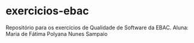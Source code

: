 # exercicios-ebac
Repositório para os exercícios de Qualidade de Software da EBAC. 
Aluna: Maria de Fátima Polyana Nunes Sampaio

